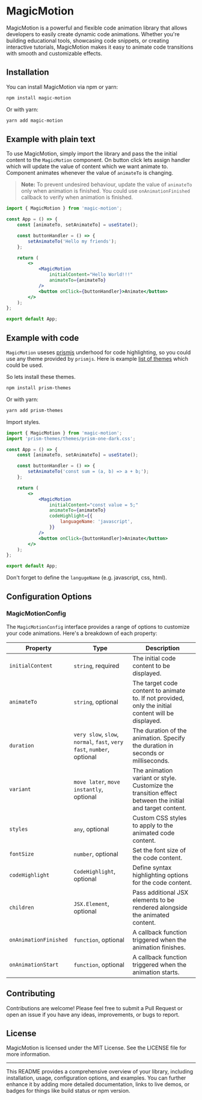 # MagicMotion

MagicMotion is a powerful and flexible code animation library that allows developers to easily create dynamic code animations. Whether you're building educational tools, showcasing code snippets, or creating interactive tutorials, MagicMotion makes it easy to animate code transitions with smooth and customizable effects.

## Installation

You can install MagicMotion via npm or yarn:

```bash
npm install magic-motion
```

Or with yarn:

```bash
yarn add magic-motion
```

## Example with plain text

To use MagicMotion, simply import the library and pass the the initial content to the `MagicMotion` component.
On button click lets assign handler which will update the value of content which we want animate to. Component
animates whenever the value of `animateTo` is changing.

> **Note:** To prevent undesired behaviour, update the value of `animateTo` only when animation is finished.
> You could use `onAnimationFinished` callback to verify when animation is finished.

```jsx
import { MagicMotion } from 'magic-motion';

const App = () => {
    const [animateTo, setAnimateTo] = useState();

    const buttonHandler = () => {
        setAnimateTo('Hello my friends');
    };

    return (
        <>
            <MagicMotion
                initialContent="Hello World!!!"
                animateTo={animateTo}
            />
            <button onClick={buttonHandler}>Animate</button>
        </>
    );
};

export default App;
```

## Example with code

`MagicMotion` useses [prismjs](https://prismjs.com/) underhood for code highlighting, so you could use any theme provided by `prismjs`. Here is example [list of themes](https://github.com/PrismJS/prism-themes/tree/master/themes) which could be used.

So lets install these themes.

```bash
npm install prism-themes
```

Or with yarn:

```bash
yarn add prism-themes
```

Import styles.

```jsx
import { MagicMotion } from 'magic-motion';
import 'prism-themes/themes/prism-one-dark.css';

const App = () => {
    const [animateTo, setAnimateTo] = useState();

    const buttonHandler = () => {
        setAnimateTo('const sum = (a, b) => a + b;');
    };

    return (
        <>
            <MagicMotion
                initialContent="const value = 5;"
                animateTo={animateTo}
                codeHighlight={{
                    languageName: 'javascript',
                }}
            />
            <button onClick={buttonHandler}>Animate</button>
        </>
    );
};

export default App;
```

Don't forget to define the `langugeName` (e.g. javascript, css, html).

## Configuration Options

### MagicMotionConfig

The `MagicMotionConfig` interface provides a range of options to customize your code animations. Here's a breakdown of each property:

| Property              | Type                                           | Description                                                                                                    |
|-----------------------|------------------------------------------------|----------------------------------------------------------------------------------------------------------------|
| `initialContent`      | `string`, required                             | The initial code content to be displayed.                                                                      |
| `animateTo`           | `string`, optional                             | The target code content to animate to. If not provided, only the initial content will be displayed.            |
| `duration`            | `very slow`, `slow`, `normal`, `fast`, `very fast`, `number`, optional | The duration of the animation. Specify the duration in seconds or milliseconds.                             |
| `variant`             | `move later`, `move instantly`, optional      | The animation variant or style. Customize the transition effect between the initial and target content.        |
| `styles`              | `any`, optional                                | Custom CSS styles to apply to the animated code content.                                                       |
| `fontSize`            | `number`, optional                             | Set the font size of the code content.                                                                         |
| `codeHighlight`       | `CodeHighlight`, optional                      | Define syntax highlighting options for the code content.                                                       |
| `children`            | `JSX.Element`, optional                        | Pass additional JSX elements to be rendered alongside the animated content.                                    |
| `onAnimationFinished` | `function`, optional                           | A callback function triggered when the animation finishes.                                                     |
| `onAnimationStart`    | `function`, optional                           | A callback function triggered when the animation starts.                                                       |

## Contributing

Contributions are welcome! Please feel free to submit a Pull Request or open an issue if you have any ideas, improvements, or bugs to report.

## License

MagicMotion is licensed under the MIT License. See the LICENSE file for more information.

---

This README provides a comprehensive overview of your library, including installation, usage, configuration options, and examples. You can further enhance it by adding more detailed documentation, links to live demos, or badges for things like build status or npm version.
